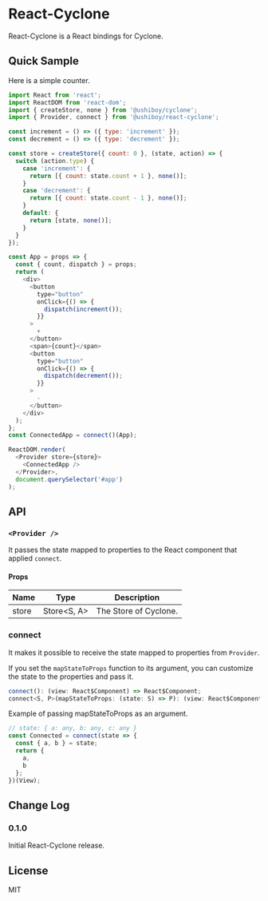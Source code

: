 # React-Cyclone

React-Cyclone is a React bindings for Cyclone.

## Quick Sample

Here is a simple counter.

```javascript
import React from 'react';
import ReactDOM from 'react-dom';
import { createStore, none } from '@ushiboy/cyclone';
import { Provider, connect } from '@ushiboy/react-cyclone';

const increment = () => ({ type: 'increment' });
const decrement = () => ({ type: 'decrement' });

const store = createStore({ count: 0 }, (state, action) => {
  switch (action.type) {
    case 'increment': {
      return [{ count: state.count + 1 }, none()];
    }
    case 'decrement': {
      return [{ count: state.count - 1 }, none()];
    }
    default: {
      return [state, none()];
    }
  }
});

const App = props => {
  const { count, dispatch } = props;
  return (
    <div>
      <button
        type="button"
        onClick={() => {
          dispatch(increment());
        }}
      >
        +
      </button>
      <span>{count}</span>
      <button
        type="button"
        onClick={() => {
          dispatch(decrement());
        }}
      >
        -
      </button>
    </div>
  );
};
const ConnectedApp = connect()(App);

ReactDOM.render(
  <Provider store={store}>
    <ConnectedApp />
  </Provider>,
  document.querySelector('#app')
);
```

## API

### `<Provider />`

It passes the state mapped to properties to the React component that applied `connect`.

#### Props

| Name | Type | Description |
| ---- | ---- | ----------- |
| store | Store<S, A> | The Store of Cyclone. |

### connect

It makes it possible to receive the state mapped to properties from `Provider`.

If you set the `mapStateToProps` function to its argument, you can customize the state to the properties and pass it.

```javascript
connect(): (view: React$Component) => React$Component;
connect<S, P>(mapStateToProps: (state: S) => P): (view: React$Component) => React$Component;
```

Example of passing mapStateToProps as an argument.

```javascript
// state: { a: any, b: any, c: any }
const Connected = connect(state => {
  const { a, b } = state;
  return {
    a,
    b
  };
})(View);
```

## Change Log

### 0.1.0

Initial React-Cyclone release.

## License

MIT
